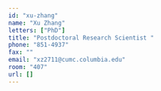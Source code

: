 ```yaml
---
id: "xu-zhang"
name: "Xu Zhang"
letters: ["PhD"]
title: "Postdoctoral Research Scientist "
phone: "851-4937"
fax: ""
email: "xz2711@cumc.columbia.edu"
room: "407"
url: []
---
```

